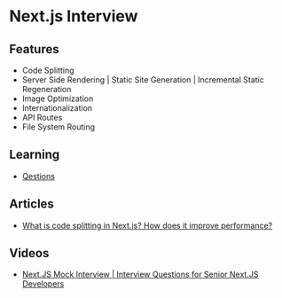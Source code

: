 # Next.js Interview

<!--
https://github.com/fullstackdevlop/react-interview-questions
https://github.com/jonathanpeterwu/carry-interview
-->

## Features

- Code Splitting
- Server Side Rendering | Static Site Generation | Incremental Static Regeneration
- Image Optimization
- Internationalization
- API Routes
- File System Routing

<!--
Accelerated Mobile Pages (AMP) | https://youtube.com/watch?v=6MxdIqzNOM0
Dynamic Import Lazy Loading | https://youtube.com/watch?v=MXe88BI8q-c
Speed Optimization | https://youtube.com/watch?v=Sw0koj8klhI | https://youtube.com/watch?v=TvrQnBDIDpI
Lambda
-->

## Learning

- [Qestions](https://gist.github.com/brunowego/8bf1535767c407bce03597fd624c21d1)

<!--
https://youtube.com/watch?v=6HP_9pP7BHE
https://youtube.com/watch?v=qH3KWdG5Wk0
https://youtube.com/watch?v=nmpxFwJGJgk

Olá ChatGPT, eu tenho uma entrevista de emprego amanhã. Gostaria que vc simulase ser uma recrutadora e me fizesse algumas perguntas que poderiam ser feitas em uma entrevista de emprego.

Hello ChatGPT, I have a job interview tomorrow. I would like you to pretend to be a recruiter and ask me some questions that might be asked in a job interview.
-->

## Articles

- [What is code splitting in Next.js? How does it improve performance?](https://medium.com/@farihatulmaria/what-is-code-splitting-in-next-js-how-does-it-improve-performance-bccd4c8eda58)

## Videos

- [Next.JS Mock Interview | Interview Questions for Senior Next.JS Developers](https://youtube.com/watch?v=6FFO-Cz1lhU)

<!--
https://interviewready.hirewalks.com/next-js-interview-questions-and-answers/
https://joingenius.com/interview-questions/next.js-developer/
https://vskills.in/interview-questions/nextjs-interview-questions#google_vignette
https://goalto.io/blog/nextjs-top-interview-questions-answers
https://mindmajix.com/next-js-interview-questions
https://medium.com/@s.atmaramani/101-next-js-one-liner-interview-questions-and-answers-857dd9b9456d
https://geeksforgeeks.org/next-js-interview-questions-answers2024/
https://testgorilla.com/test-library/programming-skills-tests/next-js-test/?utm_term=&utm_campaign=Performance+Max+%7C+T2+%7C+Premium&utm_source=google&utm_medium=cpc&hsa_acc=4932434860&hsa_cam=13402555368&hsa_grp=&hsa_ad=&hsa_src=x&hsa_tgt=&hsa_kw=&hsa_mt=&hsa_net=adwords&hsa_ver=3&gad_source=1&gclid=Cj0KCQjwh7K1BhCZARIsAKOrVqGlkI1-JkEA0eBGdUGfMykdF0UPY69uktaff-e4O_iepEW6wnc1tyUaAgqyEALw_wcB

https://gun.io/guest-posts/2024/02/next-js-interview-questions/
https://phptutorialpoints.in/next-js-interview-questions-with-answers/#google_vignette
https://remoterocketship.com/advice/10-next-js-interview-questions-and-answers-in-2023
https://tekslate.com/nextjs-interview-questions
-->

